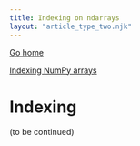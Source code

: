 ```yaml
---
title: Indexing on ndarrays
layout: "article_type_two.njk"
---
```

[Go home](/index.html)

[Indexing NumPy arrays](https://numpy.org/doc/stable/user/basics.indexing.html)

# Indexing 

(to be continued)
